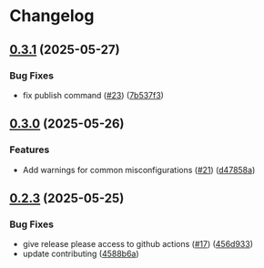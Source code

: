 # Changelog

## [0.3.1](https://github.com/JamesToohey/csprefabricate/compare/v0.3.0...v0.3.1) (2025-05-27)


### Bug Fixes

* fix publish command ([#23](https://github.com/JamesToohey/csprefabricate/issues/23)) ([7b537f3](https://github.com/JamesToohey/csprefabricate/commit/7b537f337e20c188a89ddb3dd3f2ab5ddefade04))

## [0.3.0](https://github.com/JamesToohey/csprefabricate/compare/v0.2.3...v0.3.0) (2025-05-26)


### Features

* Add warnings for common misconfigurations ([#21](https://github.com/JamesToohey/csprefabricate/issues/21)) ([d47858a](https://github.com/JamesToohey/csprefabricate/commit/d47858a04b777edec738b0f8ead23845795597a5))

## [0.2.3](https://github.com/JamesToohey/csprefabricate/compare/0.2.2...v0.2.3) (2025-05-25)


### Bug Fixes

* give release please access to github actions ([#17](https://github.com/JamesToohey/csprefabricate/issues/17)) ([456d933](https://github.com/JamesToohey/csprefabricate/commit/456d933dcbb746943f1f0a921e96a5b54c6055e5))
* update contributing ([4588b6a](https://github.com/JamesToohey/csprefabricate/commit/4588b6a09731a08121f3a26612147518fbf50b05))
